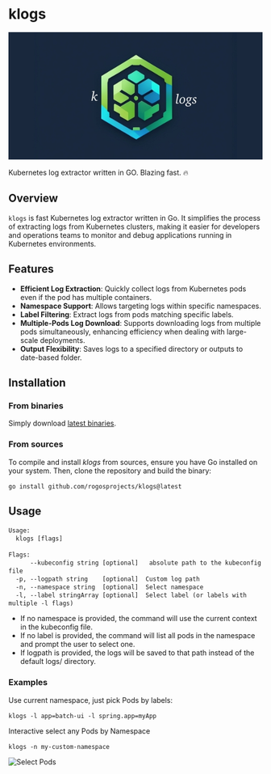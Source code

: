 # klogs

![Project Logo](/assets/logo-extended.jpeg)

Kubernetes log extractor written in GO. Blazing fast. 🔥

## Overview

`klogs` is fast Kubernetes log extractor written in Go. It simplifies the process of extracting logs from Kubernetes clusters, making it easier for developers and operations teams to monitor and debug applications running in Kubernetes environments.

## Features

- **Efficient Log Extraction**: Quickly collect logs from Kubernetes pods even if the pod has multiple containers.
- **Namespace Support**: Allows targeting logs within specific namespaces.
- **Label Filtering**: Extract logs from pods matching specific labels.
- **Multiple-Pods Log Download**: Supports downloading logs from multiple pods simultaneously, enhancing efficiency when dealing with large-scale deployments.
- **Output Flexibility**: Saves logs to a specified directory or outputs to date-based folder.

## Installation

### From binaries

Simply download [latest binaries](https://github.com/rogosprojects/klogs/releases/latest/download/klogs).

### From sources

To compile and install _klogs_ from sources, ensure you have Go installed on your system.
Then, clone the repository and build the binary:

```
go install github.com/rogosprojects/klogs@latest
```

## Usage

```
Usage:
  klogs [flags]

Flags:
      --kubeconfig string [optional]   absolute path to the kubeconfig file
  -p, --logpath string    [optional]  Custom log path
  -n, --namespace string  [optional]  Select namespace
  -l, --label stringArray [optional]  Select label (or labels with multiple -l flags)
````

* If no namespace is provided, the command will use the current context in the kubeconfig file.
* If no label is provided, the command will list all pods in the namespace and prompt the user to select one.
* If logpath is provided, the logs will be saved to that path instead of the default logs/ directory.

### Examples

Use current namespace, just pick Pods by labels:
```
klogs -l app=batch-ui -l spring.app=myApp
```
Interactive select any Pods by Namespace
```
klogs -n my-custom-namespace
```
![Select Pods](/assets/klogs-select-pods.png)
